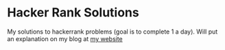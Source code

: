# Hacker Rank Solutions
My solutions to hackerrank problems (goal is to complete 1 a day).
Will put an explanation on my blog at [my website](shangar.site)
